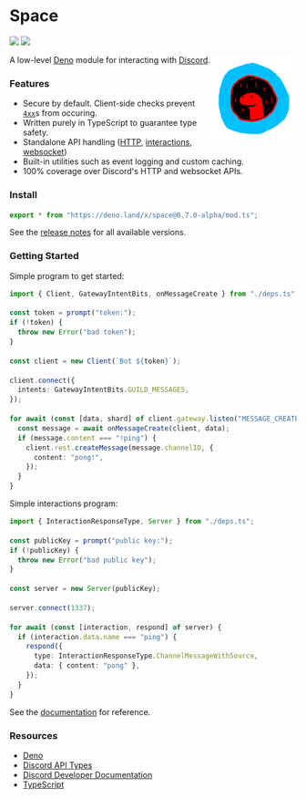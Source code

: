 # Space

[![](https://canary.discord.com/api/guilds/812458966357377067/widget.png)](https://discord.gg/UQuA3EwXCV)
[![](https://github.com/Apacheli/Space/actions/workflows/deno.yaml/badge.svg)](https://github.com/Apacheli/Space/actions/workflows/deno.yaml)

<img align=right src=assets/space_logo.png height=150px>

A low-level [Deno](https://deno.land/) module for interacting with
[Discord](https://discord.com/).

### Features

- Secure by default. Client-side checks prevent
  [`4xx`](https://developer.mozilla.org/en-US/docs/Web/HTTP/Status#client_error_responses)s
  from occuring.
- Written purely in TypeScript to guarantee type safety.
- Standalone API handling ([HTTP](lib/api/http),
  [interactions](lib/api/interactions), [websocket](lib/api/websocket))
- Built-in utilities such as event logging and custom caching.
- 100% coverage over Discord's HTTP and websocket APIs.

### Install

```ts
export * from "https://deno.land/x/space@0.7.0-alpha/mod.ts";
```

See the [release notes](RELEASES.md) for all available versions.

### Getting Started

Simple program to get started:

```ts
import { Client, GatewayIntentBits, onMessageCreate } from "./deps.ts";

const token = prompt("token:");
if (!token) {
  throw new Error("bad token");
}

const client = new Client(`Bot ${token}`);

client.connect({
  intents: GatewayIntentBits.GUILD_MESSAGES,
});

for await (const [data, shard] of client.gateway.listen("MESSAGE_CREATE")) {
  const message = await onMessageCreate(client, data);
  if (message.content === "!ping") {
    client.rest.createMessage(message.channelID, {
      content: "pong!",
    });
  }
}
```

Simple interactions program:

```ts
import { InteractionResponseType, Server } from "./deps.ts";

const publicKey = prompt("public key:");
if (!publicKey) {
  throw new Error("bad public key");
}

const server = new Server(publicKey);

server.connect(1337);

for await (const [interaction, respond] of server) {
  if (interaction.data.name === "ping") {
    respond({
      type: InteractionResponseType.ChannelMessageWithSource,
      data: { content: "pong" },
    });
  }
}
```

See the
[documentation](https://doc.deno.land/https//deno.land/x/space@0.7.0-alpha/mod.ts)
for reference.

### Resources

- [Deno](https://deno.land/)
- [Discord API Types](https://github.com/discordjs/discord-api-types/tree/main/deno)
- [Discord Developer Documentation](https://discord.dev/)
- [TypeScript](https://www.typescriptlang.org/)
